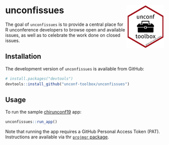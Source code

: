 # unconfissues <img src="man/logo.png" align="right" width="120" />

The goal of `unconfissues` is to provide a central place for R
unconference developers to browse open and available issues, as well as
to celebrate the work done on closed issues.

## Installation

The development version of `unconfissues` is available from GitHub:

``` r
# install.packages("devtools")
devtools::install_github("unconf-toolbox/unconfissues")
```

## Usage

To run the sample [chirunconf19](https://chirunconf.github.io/) app:

``` r
unconfissues::run_app()
```

Note that running the app requires a GitHub Personal Access Token (PAT).
Instructions are available via thr [`projmgr`
package](https://emilyriederer.github.io/projmgr/articles/github-pat.html).
